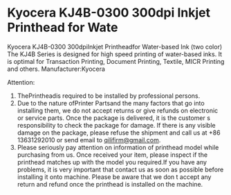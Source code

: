 # Kyocera KJ4B-0300 300dpi Inkjet Printhead for Wate

Kyocera KJ4B-0300 300dpiInkjet Printheadfor Water-based Ink (two color)
The KJ4B Series is designed for high speed printing of water-based inks. It is optimal for Transaction Printing, Document Printing, Textile, MICR Printing and others.
Manufacturer:Kyocera


Attention:
1. ThePrintheadis required to be installed by professional persons.
2. Due to the nature ofPrinter Partsand the many factors that go into installing them, we do not accept returns or give refunds on electronic or service parts. Once the package is delivered, it is the customer s responsibility to check the package for damage. If there is any visible damage on the package, please refuse the shipment and call us at +86 13631292010 or send email to qilifirm@gmail.com.
3. Please seriously pay attention on information of printhead model while purchasing from us. Once received your item, please inspect if the printhead matches up with the model you required.If you have any problems, it is very important that contact us as soon as possible before installing it onto machine. Please be aware that we don t accept any return and refund once the printhead is installed on the machine.
